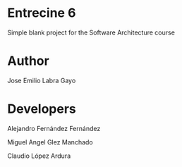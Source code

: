 ﻿Entrecine 6
===========

Simple blank project for the Software Architecture course

Author
======
Jose Emilio Labra Gayo

Developers
==========
Alejandro Fernández Fernández

Miguel Angel Glez Manchado

Claudio López Ardura
